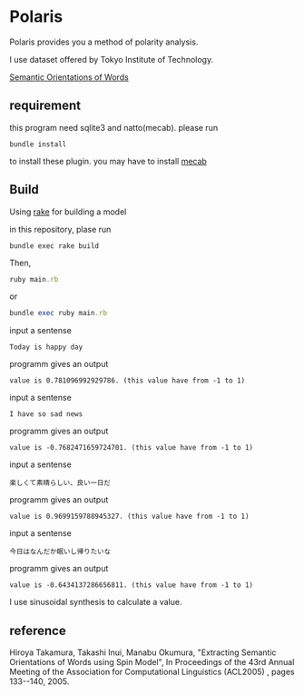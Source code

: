 # Polaris

Polaris provides you a method of polarity analysis.

I use dataset offered by Tokyo Institute of Technology.  

[Semantic Orientations of Words](http://www.lr.pi.titech.ac.jp/~takamura/pndic_en.html)

## requirement

this program need sqlite3 and natto(mecab). please run

```shell
bundle install
```

to install these plugin. you may have to install [mecab](http://taku910.github.io/mecab/)

## Build

Using [rake](https://github.com/ruby/rake) for building a model

in this repository, plase run

```shell
bundle exec rake build
```

Then,

```ruby
ruby main.rb
```
or
```ruby
bundle exec ruby main.rb
```

input a sentense
```
Today is happy day
```

programm gives an output
```
value is 0.781096992929786. (this value have from -1 to 1)
```

input a sentense
```
I have so sad news
```

programm gives an output
```
value is -0.7682471659724701. (this value have from -1 to 1)
```


input a sentense
```
楽しくて素晴らしい、良い一日だ
```

programm gives an output
```
value is 0.9699159788945327. (this value have from -1 to 1)
```

input a sentense
```
今日はなんだか眠いし帰りたいな
```

programm gives an output
```
value is -0.6434137286656811. (this value have from -1 to 1)
```

I use sinusoidal synthesis to calculate a value.

## reference

Hiroya Takamura, Takashi Inui, Manabu Okumura,
"Extracting Semantic Orientations of Words using Spin Model", In Proceedings of the 43rd Annual Meeting of the Association for Computational Linguistics (ACL2005) , pages 133--140, 2005.
